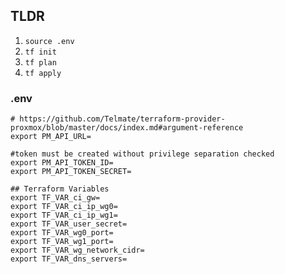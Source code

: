 ## TLDR

1. `source .env`
2. `tf init`
3. `tf plan`
4. `tf apply`


### .env
```
# https://github.com/Telmate/terraform-provider-proxmox/blob/master/docs/index.md#argument-reference
export PM_API_URL=

#token must be created without privilege separation checked
export PM_API_TOKEN_ID=
export PM_API_TOKEN_SECRET=

## Terraform Variables
export TF_VAR_ci_gw=
export TF_VAR_ci_ip_wg0=
export TF_VAR_ci_ip_wg1=
export TF_VAR_user_secret=
export TF_VAR_wg0_port=
export TF_VAR_wg1_port=
export TF_VAR_wg_network_cidr=
export TF_VAR_dns_servers=
```